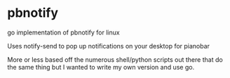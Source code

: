 # pbnotify
go implementation of pbnotify for linux

Uses notify-send to pop up notifications on your desktop for pianobar


More or less based off the numerous shell/python scripts out there that do the same thing but I wanted to write my own version and use go.
